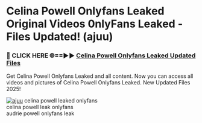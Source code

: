 # Celina Powell Onlyfans Leaked Original Videos 0nlyFans Leaked - Files Updated! (ajuu)

<h3>🔴 CLICK HERE 🌐==►► <a href="https://tinyurl.com/ms9xzufz" rel="nofollow">Celina Powell Onlyfans Leaked Updated Files</a></h3>

Get Celina Powell Onlyfans Leaked and all content. Now you can access all videos and pictures of Celina Powell Onlyfans Leaked. New Updated Files 2025!

[![ajuu](https://i.imgur.com/PQ7UWWw.gif)](https://tinyurl.com/ms9xzufz)
celina powell leaked onlyfans<br>
celina powell leak onlyfans<br>
audrie powell onlyfans leak